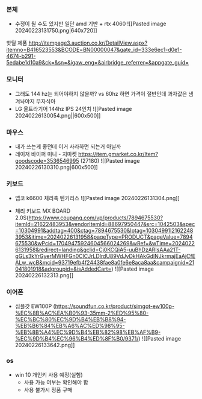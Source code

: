 ### 본체
- 수정이 될 수도 있지만 일단 amd 기반 + rtx 4060
![[Pasted image 20240223131750.png|640x720]]

핫딜 제품
http://itempage3.auction.co.kr/DetailView.aspx?itemno=B416523553&BCODE=BN00000047&gate_id=333e6ec1-d0e1-4674-b291-5edabe1d10a9&ck=&sn=&igaw_eng=&airbridge_referrer=&appgate_guid=
### 모니터
- 그래도 144 hz는 되어야하지 않을까? vs 60hz 하면 가격이 절반인데 과자값은 냄겨놔야지 무자식아
- LG 울트라기어 144hz IPS 24인치
  ![[Pasted image 20240226130054.png||600x500]]
### 마우스
- 내가 쓰는게 좋던데 이거 사라하면 되는거 아닐까
- 레이저 바이퍼 미니 - 지마켓 https://item.gmarket.co.kr/Item?goodscode=3536546995 (27180)
  ![[Pasted image 20240226130310.png|600x500]]
### 키보드
- 앱코 k6600 체리축 텐키리스 ![[Pasted image 20240226131304.png]]

- 체리 키보드 MX BOARD 2.0S(https://www.coupang.com/vp/products/7894675530?itemId=21622483953&vendorItemId=88697950447&src=1042503&spec=10304991&addtag=400&ctag=7894675530&lptag=10304991I21622483953&itime=20240226131958&pageType=PRODUCT&pageValue=7894675530&wPcid=17049475924604566024269&wRef=&wTime=20240226131958&redirect=landing&gclid=Cj0KCQiA5-uuBhDzARIsAAa21T-gGLs3kYrGyerMWHFGn0ClCJrLDlrdU89VdJyDkHAkGdINJkrmajEaAjCfEALw_wcB&mcid=93719efb4f24438fae8a0fe6e8aca8aa&campaignid=21041801918&adgroupid=&isAddedCart=)    ![[Pasted image 20240226132313.png]]
### 이어폰
- 심플갓 EW100P (https://soundfun.co.kr/product/simgot-ew100p-%EC%8B%AC%EA%B0%93-35mm-2%ED%95%80-%EC%BC%80%EC%9D%B4%EB%B8%94-%EB%B6%84%EB%A6%AC%ED%98%95-%EB%8B%A4%EC%9D%B4%EB%82%98%EB%AF%B9-%EC%9D%B4%EC%96%B4%ED%8F%B0/9371/)  ![[Pasted image 20240226133642.png]]
  
### os
- win 10 개인키 사용 예정(실험)
	- 사용 가능 여부는 확인해야 함
	- 사용 불가시 정품 구매 


